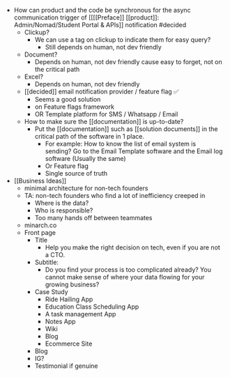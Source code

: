 - How can product and the code be synchronous for the async communication trigger of [[[[Preface]] [[product]]: Admin/Nomad/Student Portal & APIs]] notification #decided
    - Clickup?
        - We can use a tag on clickup to indicate them for easy query?
            - Still depends on human, not dev friendly
    - Document?
        - Depends on human, not dev friendly cause easy to forget, not on the critical path
    - Excel?
        - Depends on human, not dev friendly
    - [[decided]] email notification provider / feature flag ✅
        - Seems a good solution
        - on Feature flags framework
        - OR Template platform for SMS / Whatsapp / Email
    - How to make sure the [[documentation]] is up-to-date?
        - Put the [[documentation]] such as [[solution documents]] in the critical path of the software in 1 place.
            - For example: How to know the list of email system is sending? Go to the Email Template software and the Email log software (Usually the same)
            - Or Feature flag 
            - Single source of truth
- [[Business Ideas]]
    - minimal architecture for non-tech founders
    - TA: non-tech founders who find a lot of inefficiency creeped in
        - Where is the data?
        - Who is responsible?
        - Too many hands off between teammates
    - minarch.co
    - Front page
        - Title
            - Help you make the right decision on tech, even if you are not a CTO.
        - Subtitle:
            - Do you find your process is too complicated already? You cannot make sense of where your data flowing for your growing business?
        - Case Study
            - Ride Hailing App
            - Education Class Scheduling App
            - A task management App
            - Notes App
            - Wiki
            - Blog
            - Ecommerce Site
        - Blog
        - IG?
        - Testimonial if genuine
